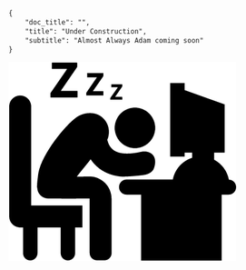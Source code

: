 ```metadata
{ 
    "doc_title": "",
    "title": "Under Construction",
    "subtitle": "Almost Always Adam coming soon"
}
```

![alt text](https://github.com/adam-lafontaine/CMS/raw/sm-current/sm/img/working_hard.png)